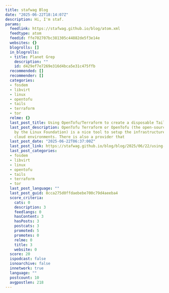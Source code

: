 ```yaml
---
title: stafwag Blog
date: "2025-06-22T18:14:07Z"
description: Hi, I'm staf.
params:
  feedlink: https://stafwag.github.io/blog/atom.xml
  feedtype: atom
  feedid: ffe702707bc381305c44882de5f3e14e
  websites: {}
  blogrolls: []
  in_blogrolls:
  - title: Planet Grep
    description: ""
    id: d429ef7e7269e316d4bca5e31c475ffb
  recommended: []
  recommender: []
  categories:
  - fosdem
  - libvirt
  - linux
  - opentofu
  - tails
  - terraform
  - tor
  relme: {}
  last_post_title: Using OpenTofu/Terraform to create a disposable Tails virtual machine
  last_post_description: OpenTofu Terraform or OpenTofu (the open-source fork supported
    by the Linux Foundation) is a nice tool to setup the infrastructure on different
    cloud environments. There is also a provider that
  last_post_date: "2025-06-22T06:37:00Z"
  last_post_link: https://stafwag.github.io/blog/blog/2025/06/22/using-opentofu-to-create-tails-environment/
  last_post_categories:
  - fosdem
  - libvirt
  - linux
  - opentofu
  - tails
  - terraform
  - tor
  last_post_language: ""
  last_post_guid: 8cca275d0ffdaebebe700c79d4aeeba4
  score_criteria:
    cats: 0
    description: 3
    feedlangs: 0
    hasContent: 3
    hasPosts: 3
    postcats: 3
    promoted: 5
    promotes: 0
    relme: 0
    title: 3
    website: 0
  score: 20
  ispodcast: false
  isnoarchive: false
  innetwork: true
  language: ""
  postcount: 10
  avgpostlen: 218
---
```


